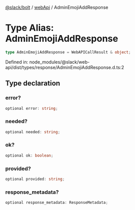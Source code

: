 [@slack/bolt](../../../../index.md) / [webApi](../index.md) / AdminEmojiAddResponse

# Type Alias: AdminEmojiAddResponse

```ts
type AdminEmojiAddResponse = WebAPICallResult & object;
```

Defined in: node\_modules/@slack/web-api/dist/types/response/AdminEmojiAddResponse.d.ts:2

## Type declaration

### error?

```ts
optional error: string;
```

### needed?

```ts
optional needed: string;
```

### ok?

```ts
optional ok: boolean;
```

### provided?

```ts
optional provided: string;
```

### response\_metadata?

```ts
optional response_metadata: ResponseMetadata;
```
